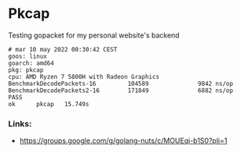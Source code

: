 # Pkcap

Testing gopacket for my personal website's backend

```
# mar 10 may 2022 00:30:42 CEST
goos: linux
goarch: amd64
pkg: pkcap
cpu: AMD Ryzen 7 5800H with Radeon Graphics
BenchmarkDecodePackets-16         104589              9842 ns/op
BenchmarkDecodePackets2-16        171849              6882 ns/op
PASS
ok      pkcap   15.749s
```

### Links:

- https://groups.google.com/g/golang-nuts/c/MOUEqi-b1S0?pli=1